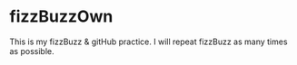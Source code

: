 # fizzBuzzOwn

This is my fizzBuzz & gitHub practice.
I will repeat fizzBuzz as many times as possible.

